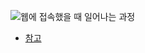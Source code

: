 ![웹에 접속했을 때 일어나는 과정](https://user-images.githubusercontent.com/58774316/130412053-64230dca-ce79-4551-a3f8-24f69420eb7d.jpg)

- [참고](https://github.com/ksundong/backend-interview-question/blob/master/README.md)
